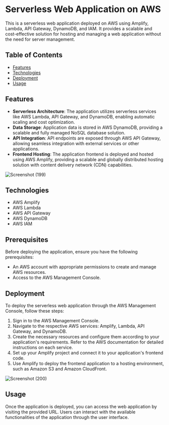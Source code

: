 # Serverless Web Application on AWS

This is a serverless web application deployed on AWS using Amplify, Lambda, API Gateway, DynamoDB, and IAM. It provides a scalable and cost-effective solution for hosting and managing a web application without the need for server management.

## Table of Contents
- [Features](#features)
- [Technologies](#technologies)
- [Deployment](#deployment)
- [Usage](#usage)

## Features

- **Serverless Architecture**: The application utilizes serverless services like AWS Lambda, API Gateway, and DynamoDB, enabling automatic scaling and cost optimization.
- **Data Storage**: Application data is stored in AWS DynamoDB, providing a scalable and fully managed NoSQL database solution.
- **API Integration**: API endpoints are exposed through AWS API Gateway, allowing seamless integration with external services or other applications.
- **Frontend Hosting**: The application frontend is deployed and hosted using AWS Amplify, providing a scalable and globally distributed hosting solution with content delivery network (CDN) capabilities.

![Screenshot (199)](https://github.com/satyamws/AWS-Projects/assets/26667834/a7cd2114-c8ef-4bb2-920d-3db700e7f784)

## Technologies
- AWS Amplify
- AWS Lambda
- AWS API Gateway
- AWS DynamoDB
- AWS IAM

## Prerequisites

Before deploying the application, ensure you have the following prerequisites:
- An AWS account with appropriate permissions to create and manage AWS resources.
- Access to the AWS Management Console.

## Deployment

To deploy the serverless web application through the AWS Management Console, follow these steps:

1. Sign in to the AWS Management Console.
2. Navigate to the respective AWS services: Amplify, Lambda, API Gateway, and DynamoDB.
3. Create the necessary resources and configure them according to your application's requirements. Refer to the AWS documentation for detailed instructions on each service.
4. Set up your Amplify project and connect it to your application's frontend code.
5. Use Amplify to deploy the frontend application to a hosting environment, such as Amazon S3 and Amazon CloudFront.

![Screenshot (200)](https://github.com/satyamws/AWS-Projects/assets/26667834/8045c8b8-e82b-4fd1-9106-8a54fbba23b1)

## Usage

Once the application is deployed, you can access the web application by visiting the provided URL. Users can interact with the available functionalities of the application through the user interface.
